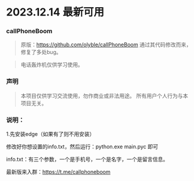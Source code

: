# 2023.12.14 最新可用

### callPhoneBoom
> 原版：https://github.com/olyble/callPhoneBoom  通过其代码修改而来，修复了多处bug。

> 电话轰炸机仅供学习使用。
> 
### 声明
> 本项目仅供学习交流使用，勿作商业或非法用途。
> 所有用户个人行为与本项目无关。



### 说明：

1.先安装edge（如果有了则不用安装）
 
修改好你想设置的info.txt，然后运行：python.exe main.pyc 即可

info.txt：有三个参数，一个是手机号，一个是名字，一个是留言信息。


最新版来入群：https://t.me/callphoneboom

